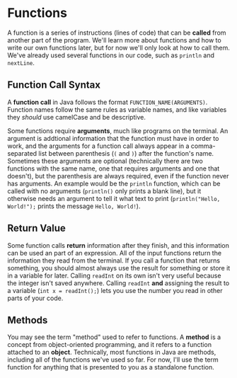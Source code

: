 # Functions

A function is a series of instructions (lines of code) that can be **called**
from another part of the program.
We'll learn more about functions and how to write our own functions later, but
for now we'll only look at how to call them.
We've already used several functions in our code, such as `println` and
`nextLine`.

## Function Call Syntax

A **function call** in Java follows the format `FUNCTION_NAME(ARGUMENTS)`.
Function names follow the same rules as variable names, and like variables they
*should* use camelCase and be descriptive.

Some functions require **arguments**, much like programs on the terminal.
An argument is addtional information that the function must have in order to
work, and the arguments for a function call always appear in a comma-separated
list between parenthesis (`(` and `)`) after the function's name.
Sometimes these arguments are optional (technically there are two functions with
the same name, one that requires arguments and one that doesn't), but the
parenthesis are always required, even if the function never has arguments.
An example would be the `println` function, which can be called with no
arguments (`println()` only prints a blank line), but it otherwise needs an
argument to tell it what text to print (`println("Hello, World!");` prints the
message `Hello, World!`).

## Return Value

Some function calls **return** information after they finish, and this
information can be used an part of an expression.
All of the input functions return the information they read from the terminal.
If you call a function that returns something, you should almost always use
the result for something or store it in a variable for later.
Calling `readInt` on its own isn't very useful because the integer isn't saved
anywhere.
Calling `readInt` **and** assigning the result to a variable
(`int x = readInt();`) lets you use the number you read in other parts of your
code.

## Methods

You may see the term "method" used to refer to functions. A **method** is a
concept from object-oriented programming, and it refers to a function attached
to an **object**.
Technically, most functions in Java are methods, including all of the functions
we've used so far.
For now, I'll use the term function for anything that is presented to you as a
standalone function.
